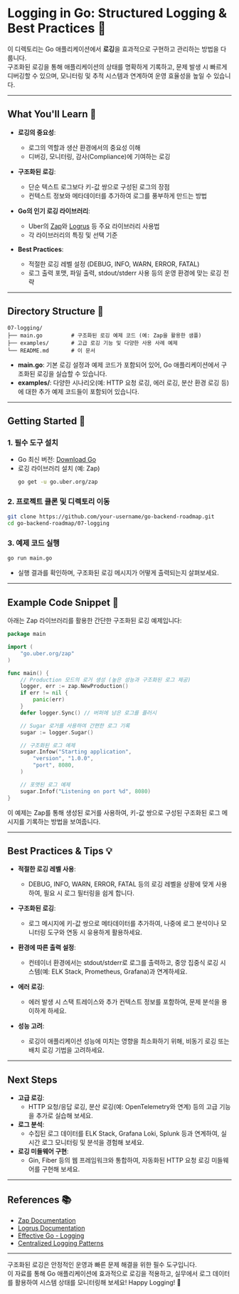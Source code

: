# Logging in Go: Structured Logging & Best Practices 📝

이 디렉토리는 Go 애플리케이션에서 **로깅**을 효과적으로 구현하고 관리하는 방법을 다룹니다.  
구조화된 로깅을 통해 애플리케이션의 상태를 명확하게 기록하고, 문제 발생 시 빠르게 디버깅할 수 있으며, 모니터링 및 추적 시스템과 연계하여 운영 효율성을 높일 수 있습니다.

---

## What You'll Learn 🎯

- **로깅의 중요성**:  
  - 로그의 역할과 생산 환경에서의 중요성 이해
  - 디버깅, 모니터링, 감사(Compliance)에 기여하는 로깅

- **구조화된 로깅**:  
  - 단순 텍스트 로그보다 키-값 쌍으로 구성된 로그의 장점
  - 컨텍스트 정보와 메타데이터를 추가하여 로그를 풍부하게 만드는 방법

- **Go의 인기 로깅 라이브러리**:  
  - Uber의 [Zap](https://pkg.go.dev/go.uber.org/zap)와 [Logrus](https://github.com/sirupsen/logrus) 등 주요 라이브러리 사용법
  - 각 라이브러리의 특징 및 선택 기준

- **Best Practices**:  
  - 적절한 로깅 레벨 설정 (DEBUG, INFO, WARN, ERROR, FATAL)
  - 로그 출력 포맷, 파일 출력, stdout/stderr 사용 등의 운영 환경에 맞는 로깅 전략

---

## Directory Structure 📁

```plaintext
07-logging/
├── main.go         # 구조화된 로깅 예제 코드 (예: Zap을 활용한 샘플)
├── examples/       # 고급 로깅 기능 및 다양한 사용 사례 예제
└── README.md       # 이 문서
```

- **main.go**: 기본 로깅 설정과 예제 코드가 포함되어 있어, Go 애플리케이션에서 구조화된 로깅을 실습할 수 있습니다.
- **examples/**: 다양한 시나리오(예: HTTP 요청 로깅, 에러 로깅, 분산 환경 로깅 등)에 대한 추가 예제 코드들이 포함되어 있습니다.

---

## Getting Started 🚀

### 1. 필수 도구 설치
- Go 최신 버전: [Download Go](https://go.dev/dl/)
- 로깅 라이브러리 설치 (예: Zap)
  ```bash
  go get -u go.uber.org/zap
  ```

### 2. 프로젝트 클론 및 디렉토리 이동
```bash
git clone https://github.com/your-username/go-backend-roadmap.git
cd go-backend-roadmap/07-logging
```

### 3. 예제 코드 실행
```bash
go run main.go
```
- 실행 결과를 확인하며, 구조화된 로깅 메시지가 어떻게 출력되는지 살펴보세요.

---

## Example Code Snippet 📄

아래는 Zap 라이브러리를 활용한 간단한 구조화된 로깅 예제입니다:

```go
package main

import (
    "go.uber.org/zap"
)

func main() {
    // Production 모드의 로거 생성 (높은 성능과 구조화된 로그 제공)
    logger, err := zap.NewProduction()
    if err != nil {
        panic(err)
    }
    defer logger.Sync() // 버퍼에 남은 로그를 플러시

    // Sugar 로거를 사용하여 간편한 로그 기록
    sugar := logger.Sugar()

    // 구조화된 로그 예제
    sugar.Infow("Starting application",
        "version", "1.0.0",
        "port", 8080,
    )

    // 포맷된 로그 예제
    sugar.Infof("Listening on port %d", 8080)
}
```

이 예제는 Zap를 통해 생성된 로거를 사용하여, 키-값 쌍으로 구성된 구조화된 로그 메시지를 기록하는 방법을 보여줍니다.

---

## Best Practices & Tips 💡

- **적절한 로깅 레벨 사용**:  
  - DEBUG, INFO, WARN, ERROR, FATAL 등의 로깅 레벨을 상황에 맞게 사용하여, 필요 시 로그 필터링을 쉽게 합니다.
  
- **구조화된 로깅**:  
  - 로그 메시지에 키-값 쌍으로 메타데이터를 추가하여, 나중에 로그 분석이나 모니터링 도구와 연동 시 유용하게 활용하세요.
  
- **환경에 따른 출력 설정**:  
  - 컨테이너 환경에서는 stdout/stderr로 로그를 출력하고, 중앙 집중식 로깅 시스템(예: ELK Stack, Prometheus, Grafana)과 연계하세요.
  
- **에러 로깅**:  
  - 에러 발생 시 스택 트레이스와 추가 컨텍스트 정보를 포함하여, 문제 분석을 용이하게 하세요.
  
- **성능 고려**:  
  - 로깅이 애플리케이션 성능에 미치는 영향을 최소화하기 위해, 비동기 로깅 또는 배치 로깅 기법을 고려하세요.

---

## Next Steps

- **고급 로깅**:  
  - HTTP 요청/응답 로깅, 분산 로깅(예: OpenTelemetry와 연계) 등의 고급 기능을 추가로 실습해 보세요.
- **로그 분석**:  
  - 수집된 로그 데이터를 ELK Stack, Grafana Loki, Splunk 등과 연계하여, 실시간 로그 모니터링 및 분석을 경험해 보세요.
- **로깅 미들웨어 구현**:  
  - Gin, Fiber 등의 웹 프레임워크와 통합하여, 자동화된 HTTP 요청 로깅 미들웨어를 구현해 보세요.

---

## References 📚

- [Zap Documentation](https://pkg.go.dev/go.uber.org/zap)
- [Logrus Documentation](https://github.com/sirupsen/logrus)
- [Effective Go - Logging](https://golang.org/doc/effective_go.html)
- [Centralized Logging Patterns](https://www.elastic.co/guide/en/logstash/current/centralized-logging.html)

---

구조화된 로깅은 안정적인 운영과 빠른 문제 해결을 위한 필수 도구입니다.  
이 자료를 통해 Go 애플리케이션에 효과적으로 로깅을 적용하고, 실무에서 로그 데이터를 활용하여 시스템 상태를 모니터링해 보세요! Happy Logging! 🎉